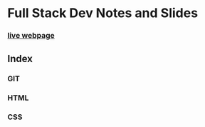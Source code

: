 # Full Stack Dev Notes and Slides

### [live webpage](https://qasimtalkin.github.io/FS-SlideDeck/)



## Index 

### GIT 

### HTML

### CSS

